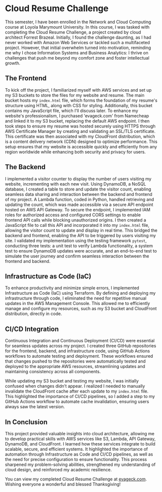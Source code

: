 # Cloud Resume Challenge

This semester, I have been enrolled in the Network and Cloud Computing course at Loyola Marymount University. In this course, I was tasked with completing the Cloud Resume Challenge, a project created by cloud architect Forrest Brazeal. Initially, I found the challenge daunting, as I had never worked with Amazon Web Services or tackled such a multifaceted project. However, that initial overwhelm turned into motivation, reminding me why I chose Information Systems and Business Analytics: I thrive on challenges that push me beyond my comfort zone and foster intellectual growth.

## The Frontend
To kick off the project, I familiarized myself with AWS services and set up my S3 buckets to store the files for my website and resume. The main bucket hosts my `index.html` file, which forms the foundation of my resume's structure using HTML, along with CSS for styling. Additionally, this bucket contains my JavaScript file, which I'll discuss later. To enhance my website's professionalism, I purchased 'evageck.com' from Namecheap and linked it to my S3 bucket, replacing the default AWS endpoint. I then took steps to ensure my resume was hosted securely using HTTPS through AWS Certificate Manager by creating and validating an SSL/TLS certificate. This certificate was then associated with my CloudFront distribution, which is a content delivery network (CDN) designed to optimize performance. This setup ensures that my website is accessible quickly and efficiently from any region worldwide while enhancing both security and privacy for users.

## The Backend
I implemented a visitor counter to display the number of users visiting my website, incrementing with each new visit. Using DynamoDB, a NoSQL database, I created a table to store and update the visitor count, enabling seamless data sharing and interaction between the backend and frontend of my project. A Lambda function, coded in Python, handled retrieving and updating the count, which was made accessible via a secure API endpoint hosted on AWS API Gateway. To secure the endpoint, I implemented IAM roles for authorized access and configured CORS settings to enable frontend API calls while blocking unauthorized origins. I then created a JavaScript file to call this API and incorporated it into my `index.html` file, allowing the visitor count to update and display in real time. This bridged the backend and frontend, enabling the API to be triggered by users visiting my site. I validated my implementation using the testing framework `pytest`, conducting three tests: a unit test to verify Lambda functionality, a system test to ensure DynamoDB updates were accurate, and an end-to-end test to simulate the user journey and confirm seamless interaction between the frontend and backend.

## Infrastructure as Code (IaC)
To enhance productivity and minimize simple errors, I implemented Infrastructure as Code (IaC) using Terraform. By defining and deploying my infrastructure through code, I eliminated the need for repetitive manual updates in the AWS Management Console. This allowed me to efficiently manage and configure my resources, such as my S3 bucket and CloudFront distribution, directly in code.

## CI/CD Integration
Continuous Integration and Continuous Deployment (CI/CD) were essential for seamless updates across my project. I created three GitHub repositories for the frontend, backend, and infrastructure code, using GitHub Actions workflows to automate testing and deployment. These workflows ensured that changes pushed to the repositories were automatically tested and deployed to the appropriate AWS resources, streamlining updates and maintaining consistency across all components.  

While updating my S3 bucket and testing my website, I was initially confused when changes didn’t appear. I realized I needed to manually invalidate the CloudFront cache after each update to my `index.html` file. This highlighted the importance of CI/CD pipelines, so I added a step to my GitHub Actions workflow to automate cache invalidation, ensuring users always saw the latest version.

## In Conclusion
This project provided valuable insights into cloud architecture, allowing me to develop practical skills with AWS services like S3, Lambda, API Gateway, DynamoDB, and CloudFront. I learned how these services integrate to build scalable, secure, and efficient systems. It highlighted the importance of automation through Infrastructure as Code and CI/CD pipelines, as well as the need for precise configuration to ensure functionality. This process sharpened my problem-solving abilities, strengthened my understanding of cloud design, and reinforced my academic resilience.  

You can view my completed Cloud Resume Challenge at [evageck.com](https://evageck.com). Wishing everyone a wonderful and blessed Thanksgiving!
